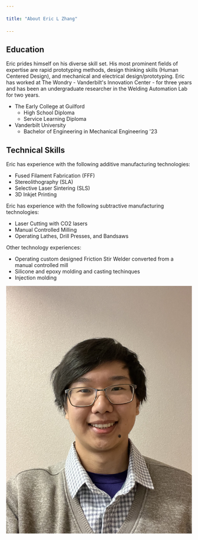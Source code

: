 ```yaml
---

title: "About Eric L Zhang"

---
```


## Education

Eric prides himself on his diverse skill set. His most prominent fields of expertise are rapid prototyping methods, design thinking skills (Human Centered Design), and mechanical and electrical design/prototyping. Eric has worked at The Wondry - Vanderbilt's Innovation Center - for three years and has been an undergraduate researcher in the Welding Automation Lab for two years.

* The Early College at Guilford
  * High School Diploma
  * Service Learning Diploma
* Vanderbilt University
  * Bachelor of Engineering in Mechanical Engineering '23

## Technical Skills

Eric has experience with the following additive manufacturing technologies:

* Fused Filament Fabrication (FFF)
* Stereolithography (SLA)
* Selective Laser Sintering (SLS)
* 3D Inkjet Printing

Eric has experience with the following subtractive manufacturing technologies:

* Laser Cutting with CO2 lasers
* Manual Controlled Milling
* Operating Lathes, Drill Presses, and Bandsaws

Other technology experiences:

* Operating custom designed Friction Stir Welder converted from a manual controlled mill
* Silicone and epoxy molding and casting techinques
* Injection molding


![Eric Zhang](/assets/img/Github_Headshot.jpg)
